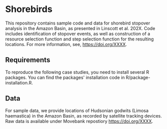 # Shorebirds

This repository contains sample code and data for shorebird stopover analysis in the Amazon Basin, as presented in Linscott et al. 202X. Code includes identification of stopover events, as well as construction of a resource selection function and step selection function for the resulting locations. For more information, see, https://doi.org/XXXX.

## Requirements
To reproduce the following case studies, you need to install several R packages. You can find the packages' installation code in R/package-installation.R.

## Data
For sample data, we provide locations of Hudsonian godwits (Limosa haemastica) in the Amazon Basin, as recorded by satellite tracking devices. Raw data is available under Movebank repostiory https://doi.org/XXXX. 
